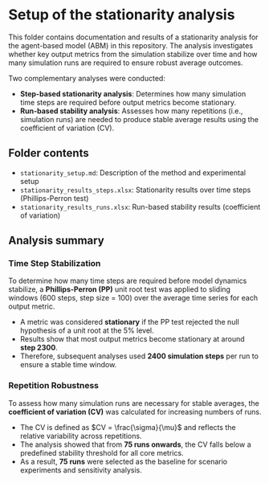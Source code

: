 # Setup of the stationarity analysis

This folder contains documentation and results of a stationarity analysis for the agent-based model (ABM) in this repository. The analysis investigates whether key output metrics from the simulation stabilize over time and how many simulation runs are required to ensure robust average outcomes.

Two complementary analyses were conducted:

- **Step-based stationarity analysis**: Determines how many simulation time steps are required before output metrics become stationary.
- **Run-based stability analysis**: Assesses how many repetitions (i.e., simulation runs) are needed to produce stable average results using the coefficient of variation (CV).

## Folder contents

- `stationarity_setup.md`: Description of the method and experimental setup
- `stationarity_results_steps.xlsx`: Stationarity results over time steps (Phillips-Perron test)
- `stationarity_results_runs.xlsx`: Run-based stability results (coefficient of variation)

## Analysis summary

### Time Step Stabilization

To determine how many time steps are required before model dynamics stabilize, a **Phillips-Perron (PP)** unit root test was applied to sliding windows (600 steps, step size = 100) over the average time series for each output metric.

- A metric was considered **stationary** if the PP test rejected the null hypothesis of a unit root at the 5% level.
- Results show that most output metrics become stationary at around **step 2300**.
- Therefore, subsequent analyses used **2400 simulation steps** per run to ensure a stable time window.

### Repetition Robustness

To assess how many simulation runs are necessary for stable averages, the **coefficient of variation (CV)** was calculated for increasing numbers of runs.

- The CV is defined as $CV = \frac{\sigma}{\mu}$ and reflects the relative variability across repetitions.
- The analysis showed that from **75 runs onwards**, the CV falls below a predefined stability threshold for all core metrics.
- As a result, **75 runs** were selected as the baseline for scenario experiments and sensitivity analysis.
